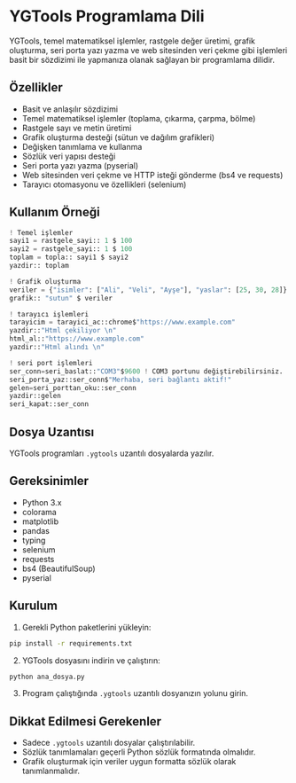 # YGTools Programlama Dili

YGTools, temel matematiksel işlemler, rastgele değer üretimi, grafik oluşturma, seri porta yazı yazma ve web sitesinden veri çekme gibi işlemleri basit bir sözdizimi ile yapmanıza olanak sağlayan bir programlama dilidir.

## Özellikler

- Basit ve anlaşılır sözdizimi
- Temel matematiksel işlemler (toplama, çıkarma, çarpma, bölme)
- Rastgele sayı ve metin üretimi
- Grafik oluşturma desteği (sütun ve dağılım grafikleri)
- Değişken tanımlama ve kullanma
- Sözlük veri yapısı desteği
- Seri porta yazı yazma (pyserial)
- Web sitesinden veri çekme ve HTTP isteği gönderme (bs4 ve requests)
- Tarayıcı otomasyonu ve özellikleri (selenium)

## Kullanım Örneği

```python
! Temel işlemler
sayi1 = rastgele_sayi:: 1 $ 100
sayi2 = rastgele_sayi:: 1 $ 100
toplam = topla:: sayi1 $ sayi2
yazdir:: toplam

! Grafik oluşturma
veriler = {"isimler": ["Ali", "Veli", "Ayşe"], "yaslar": [25, 30, 28]}
grafik:: "sutun" $ veriler

! tarayıcı işlemleri
tarayicim = tarayici_ac::chrome$"https://www.example.com"
yazdir::"Html çekiliyor \n"
html_al::"https://www.example.com"
yazdir::"Html alındı \n"

! seri port işlemleri
ser_conn=seri_baslat::"COM3"$9600 ! COM3 portunu değiştirebilirsiniz.
seri_porta_yaz::ser_conn$"Merhaba, seri bağlantı aktif!"
gelen=seri_porttan_oku::ser_conn
yazdir::gelen
seri_kapat::ser_conn
```

## Dosya Uzantısı

YGTools programları `.ygtools` uzantılı dosyalarda yazılır.

## Gereksinimler

- Python 3.x
- colorama
- matplotlib
- pandas
- typing
- selenium
- requests
- bs4 (BeautifulSoup)
- pyserial

## Kurulum

1. Gerekli Python paketlerini yükleyin:
```bash
pip install -r requirements.txt
```

2. YGTools dosyasını indirin ve çalıştırın:
```bash
python ana_dosya.py
```

3. Program çalıştığında `.ygtools` uzantılı dosyanızın yolunu girin.

## Dikkat Edilmesi Gerekenler

- Sadece `.ygtools` uzantılı dosyalar çalıştırılabilir.
- Sözlük tanımlamaları geçerli Python sözlük formatında olmalıdır.
- Grafik oluşturmak için veriler uygun formatta sözlük olarak tanımlanmalıdır.